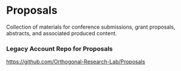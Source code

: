 # Proposals
Collection of materials for conference submissions, grant proposals, abstracts, and associated produced content. 


### Legacy Account Repo for Proposals
https://github.com/Orthogonal-Research-Lab/Proposals
